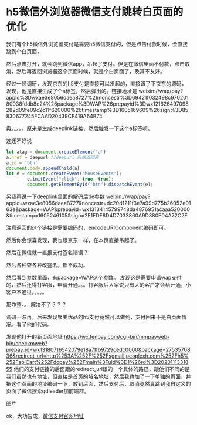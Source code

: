 # h5微信外浏览器微信支付跳转白页面的优化

我们有个h5微信外浏览器支付是需要h5微信支付的，但是点击付款时候，会直接跳到个白页面，

然后点击打开，就会跳到微信app，吊起了支付。但是在微信里面不付款，点击取消，然后再返回浏览器这个页面时候，就是个白页面了，及其不友好。


经过一顿调研，发现京东的h5支付是直接可以发起的，直接跟了下京东的源码，发现，他是直接生成了个a标签，然后弹出的。链接地址是
weixin://wap/pay?appid%3Dwxae3e8056daea8727%26noncestr%3D69421f032498c97020180038fddb8e24%26package%3DWAP%26prepayid%3Dwx121626497098282d09fe09c2c11f620000%26timestamp%3D1605169609%26sign%3D85830677245FCAAD20439CF419A64B74


奥。。。。。原来是生成deeplink链接，然后触发一下这个a标签呗。

这还不好说

```js
let atag = document.createElement('a')
a.href = deepurl //deepurl 后端返回来
a.id = 'btn'
document.body.appendChild(a)
let e = document.createEvent("MouseEvents");
        e.initEvent("click", true, true);
        document.getElementById("btn").dispatchEvent(e);
```
另我再说一下deeplink里面的解码后de参数
weixin://wap/pay?appid=wxae3e8056daea8727&noncestr=dc20d1211f3e7a99d775b26052e0163e&package=WAP&prepayid=wx13134145799748da4876951acaaa520000&timestamp=1605246105&sign=2F1FDF8D4D7033860A9D380E04A72C2E


注意返回的这个链接是需要编码的，encodeURIComponent编码即可。

然后你会惊喜发现，我也跟京东一样，在本页直接吊起了。

然后在微信就一直报支付签名错误？

然后各种查各种改签名。都不成功。

然后看到参数里面，有package=WAP这个参数。
发现这是需要申请wap支付的，然后还得打客服，申请开通。。。打客服后人家说只有大的客户才会给开通，小客户不通过。。。。。


那咋整。。
解决不了？？？

调研一波再，后来发现聚美优品的h5支付竟然可以做到，支付回来不是白页面情况。看了他的代码。

发现他打开的新页面地址
https://wx.tenpay.com/cgi-bin/mmpayweb-bin/checkmweb?prepay_id=wx13180716542079e18a7ffb9729cedc0000&package=2753570836&redirect_url=http%253A%252F%252Fsgmall.peoplexh.com%252Fh5%252FapiCart%252Fdopay%252Fmain%3Fuid%3D1%26rd%3D2020111331855
他们的支付链接的后面跟的redirect_url跟的一个具体的路径，跟他们不同的是我们虽然也有地址，但直接是首页的域名地址，然后我也加了一下单独的页面，并把这个页面的地址编码一下，放到后面，然后支付后，取消竟然真跳到我自定义的页面了微信搜索qdleader加前端群。

图片

ok，大功告成，[微信支付官网地址](https://pay.weixin.qq.com/wiki/doc/api/H5.php?chapter=15_4)
